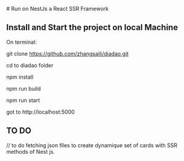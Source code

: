 # Run on NestJs a React SSR Framework

## Install and Start the project on local Machine

On terminal:

git clone https://github.com/zhangsaili/diadao.git

cd to diadao folder

npm install

npm run build

npm run start 

got to 
http://localhost:5000



## TO DO
// to do fetching json files to create dynamique set of cards
with SSR methods of Nest js.
